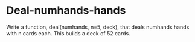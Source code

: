 # Deal-numhands-hands

Write a function, deal(numhands, n=5, deck), that deals numhands hands with n cards each. This builds a deck of 52 cards.
